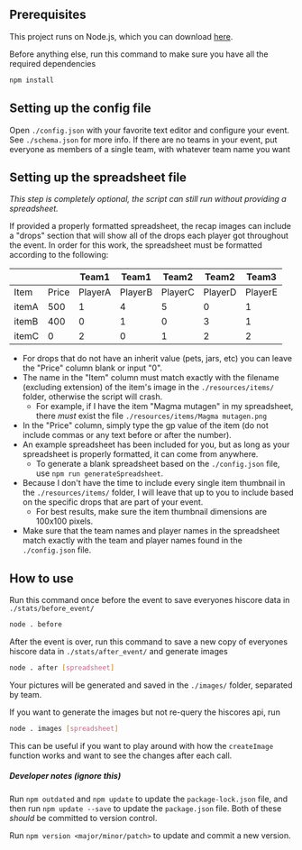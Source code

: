 ## Prerequisites

This project runs on Node.js, which you can download [here](https://nodejs.org/en). 

Before anything else, run this command to make sure you have all the required dependencies

```bash
npm install
```

## Setting up the config file

Open `./config.json` with your favorite text editor and configure your event. See `./schema.json` for more info. If there are no teams in your event, put everyone as members of a single team, with whatever team name you want

## Setting up the spreadsheet file

*This step is completely optional, the script can still run without providing a spreadsheet.*

If provided a properly formatted spreadsheet, the recap images can include a "drops" section that will show all of the drops each player got throughout the event. In order for this work, the spreadsheet must be formatted according to the following:
   
|       |       | Team1   | Team1   | Team2   | Team2   | Team3   |
| ----- | ----- | ------- | ------- | ------- | ------- | ------- |
| Item  | Price | PlayerA | PlayerB | PlayerC | PlayerD | PlayerE |
| itemA | 500   | 1       | 4       | 5       | 0       | 1       |
| itemB | 400   | 0       | 1       | 0       | 3       | 1       |
| itemC | 0     | 2       | 0       | 1       | 2       | 2       |

- For drops that do not have an inherit value (pets, jars, etc) you can leave the "Price" column blank or input "0".
- The name in the "Item" column must match exactly with the filename (excluding extension) of the item's image in the `./resources/items/` folder, otherwise the script will crash.
  - For example, if I have the item "Magma mutagen" in my spreadsheet, there *must* exist the file `./resources/items/Magma mutagen.png`
- In the "Price" column, simply type the gp value of the item (do not include commas or any text before or after the number).
- An example spreadsheet has been included for you, but as long as your spreadsheet is properly formatted, it can come from anywhere. 
  - To generate a blank spreadsheet based on the `./config.json` file, use `npm run generateSpreadsheet`.
- Because I don't have the time to include every single item thumbnail in the `./resources/items/` folder, I will leave that up to you to include based on the specific drops that are part of your event.
  - For best results, make sure the item thumbnail dimensions are 100x100 pixels.
- Make sure that the team names and player names in the spreadsheet match exactly with the team and player names found in the `./config.json` file.

## How to use

Run this command once before the event to save everyones hiscore data in `./stats/before_event/`

```bash
node . before
```

After the event is over, run this command to save a new copy of everyones hiscore data in `./stats/after_event/` and generate images

```bash
node . after [spreadsheet]
```

Your pictures will be generated and saved in the `./images/` folder, separated by team.

If you want to generate the images but not re-query the hiscores api, run

```bash
node . images [spreadsheet]
```

This can be useful if you want to play around with how the `createImage` function works and want to see the changes after each call.

##### Developer notes (ignore this)

Run `npm outdated` and `npm update` to update the `package-lock.json` file, and then run `npm update --save` to update the `package.json` file. Both of these *should* be committed to version control.

Run `npm version <major/minor/patch>` to update and commit a new version.